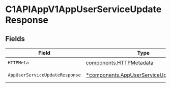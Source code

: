 # C1APIAppV1AppUserServiceUpdateResponse


## Fields

| Field                                                                                               | Type                                                                                                | Required                                                                                            | Description                                                                                         |
| --------------------------------------------------------------------------------------------------- | --------------------------------------------------------------------------------------------------- | --------------------------------------------------------------------------------------------------- | --------------------------------------------------------------------------------------------------- |
| `HTTPMeta`                                                                                          | [components.HTTPMetadata](../../models/components/httpmetadata.md)                                  | :heavy_check_mark:                                                                                  | N/A                                                                                                 |
| `AppUserServiceUpdateResponse`                                                                      | [*components.AppUserServiceUpdateResponse](../../models/components/appuserserviceupdateresponse.md) | :heavy_minus_sign:                                                                                  | Successful response                                                                                 |
